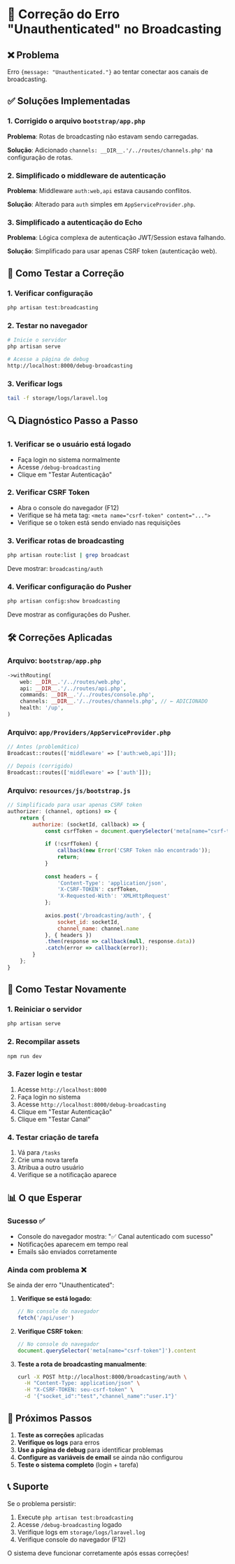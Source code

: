 # 🔧 Correção do Erro "Unauthenticated" no Broadcasting

## ❌ Problema
Erro `{message: "Unauthenticated."}` ao tentar conectar aos canais de broadcasting.

## ✅ Soluções Implementadas

### 1. Corrigido o arquivo `bootstrap/app.php`
**Problema**: Rotas de broadcasting não estavam sendo carregadas.

**Solução**: Adicionado `channels: __DIR__.'/../routes/channels.php'` na configuração de rotas.

### 2. Simplificado o middleware de autenticação
**Problema**: Middleware `auth:web,api` estava causando conflitos.

**Solução**: Alterado para `auth` simples em `AppServiceProvider.php`.

### 3. Simplificado a autenticação do Echo
**Problema**: Lógica complexa de autenticação JWT/Session estava falhando.

**Solução**: Simplificado para usar apenas CSRF token (autenticação web).

## 🧪 Como Testar a Correção

### 1. Verificar configuração
```bash
php artisan test:broadcasting
```

### 2. Testar no navegador
```bash
# Inicie o servidor
php artisan serve

# Acesse a página de debug
http://localhost:8000/debug-broadcasting
```

### 3. Verificar logs
```bash
tail -f storage/logs/laravel.log
```

## 🔍 Diagnóstico Passo a Passo

### 1. Verificar se o usuário está logado
- Faça login no sistema normalmente
- Acesse `/debug-broadcasting`
- Clique em "Testar Autenticação"

### 2. Verificar CSRF Token
- Abra o console do navegador (F12)
- Verifique se há meta tag: `<meta name="csrf-token" content="...">`
- Verifique se o token está sendo enviado nas requisições

### 3. Verificar rotas de broadcasting
```bash
php artisan route:list | grep broadcast
```
Deve mostrar: `broadcasting/auth`

### 4. Verificar configuração do Pusher
```bash
php artisan config:show broadcasting
```
Deve mostrar as configurações do Pusher.

## 🛠️ Correções Aplicadas

### Arquivo: `bootstrap/app.php`
```php
->withRouting(
    web: __DIR__.'/../routes/web.php',
    api: __DIR__.'/../routes/api.php',
    commands: __DIR__.'/../routes/console.php',
    channels: __DIR__.'/../routes/channels.php', // ← ADICIONADO
    health: '/up',
)
```

### Arquivo: `app/Providers/AppServiceProvider.php`
```php
// Antes (problemático)
Broadcast::routes(['middleware' => ['auth:web,api']]);

// Depois (corrigido)
Broadcast::routes(['middleware' => ['auth']]);
```

### Arquivo: `resources/js/bootstrap.js`
```javascript
// Simplificado para usar apenas CSRF token
authorizer: (channel, options) => {
    return {
        authorize: (socketId, callback) => {
            const csrfToken = document.querySelector('meta[name="csrf-token"]')?.getAttribute('content');
            
            if (!csrfToken) {
                callback(new Error('CSRF Token não encontrado'));
                return;
            }
            
            const headers = {
                'Content-Type': 'application/json',
                'X-CSRF-TOKEN': csrfToken,
                'X-Requested-With': 'XMLHttpRequest'
            };
            
            axios.post('/broadcasting/auth', {
                socket_id: socketId,
                channel_name: channel.name
            }, { headers })
            .then(response => callback(null, response.data))
            .catch(error => callback(error));
        }
    };
}
```

## 🔄 Como Testar Novamente

### 1. Reiniciar o servidor
```bash
php artisan serve
```

### 2. Recompilar assets
```bash
npm run dev
```

### 3. Fazer login e testar
1. Acesse `http://localhost:8000`
2. Faça login no sistema
3. Acesse `http://localhost:8000/debug-broadcasting`
4. Clique em "Testar Autenticação"
5. Clique em "Testar Canal"

### 4. Testar criação de tarefa
1. Vá para `/tasks`
2. Crie uma nova tarefa
3. Atribua a outro usuário
4. Verifique se a notificação aparece

## 📊 O que Esperar

### Sucesso ✅
- Console do navegador mostra: "✅ Canal autenticado com sucesso"
- Notificações aparecem em tempo real
- Emails são enviados corretamente

### Ainda com problema ❌
Se ainda der erro "Unauthenticated":

1. **Verifique se está logado**:
   ```javascript
   // No console do navegador
   fetch('/api/user')
   ```

2. **Verifique CSRF token**:
   ```javascript
   // No console do navegador
   document.querySelector('meta[name="csrf-token"]').content
   ```

3. **Teste a rota de broadcasting manualmente**:
   ```bash
   curl -X POST http://localhost:8000/broadcasting/auth \
     -H "Content-Type: application/json" \
     -H "X-CSRF-TOKEN: seu-csrf-token" \
     -d '{"socket_id":"test","channel_name":"user.1"}'
   ```

## 🚀 Próximos Passos

1. **Teste as correções** aplicadas
2. **Verifique os logs** para erros
3. **Use a página de debug** para identificar problemas
4. **Configure as variáveis de email** se ainda não configurou
5. **Teste o sistema completo** (login + tarefa)

## 📞 Suporte

Se o problema persistir:
1. Execute `php artisan test:broadcasting`
2. Acesse `/debug-broadcasting` logado
3. Verifique logs em `storage/logs/laravel.log`
4. Verifique console do navegador (F12)

O sistema deve funcionar corretamente após essas correções! 